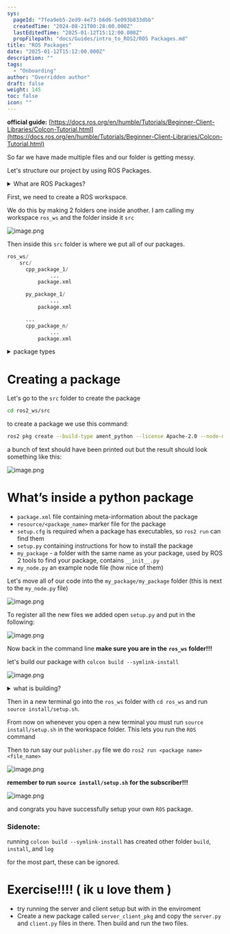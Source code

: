 ```yaml
---
sys:
  pageId: "7fea9eb5-2ed9-4e73-b6d6-5e093b833dbb"
  createdTime: "2024-08-21T00:28:00.000Z"
  lastEditedTime: "2025-01-12T15:12:00.000Z"
  propFilepath: "docs/Guides/intro_to_ROS2/ROS Packages.md"
title: "ROS Packages"
date: "2025-01-12T15:12:00.000Z"
description: ""
tags:
  - "Onboarding"
author: "Overridden author"
draft: false
weight: 145
toc: false
icon: ""
---
```


**official guide:** [https://docs.ros.org/en/humble/Tutorials/Beginner-Client-Libraries/Colcon-Tutorial.html](https://docs.ros.org/en/humble/Tutorials/Beginner-Client-Libraries/Colcon-Tutorial.html)

So far we have made multiple files and our folder is getting messy.

Let's structure our project by using ROS Packages.

<details>

<summary>What are ROS Packages?</summary>

ROS Packages are, as the name implies, packages of code that are highly sharable between ROS developers.

They consist of a folder, `package.xml` file, and source code

```python
      cpp_package_1/
		      ... imagine much code files here ..
          package.xml
```

</details>

First, we need to create a ROS workspace.

We do this by making 2 folders one inside another. I am calling my workspace `ros_ws` and the folder inside it `src`

![image.png](https://prod-files-secure.s3.us-west-2.amazonaws.com/d518164a-d88e-44d1-a4ee-3adb3bd8bce0/70706947-fd18-4537-a67b-e12946812d31/image.png?X-Amz-Algorithm=AWS4-HMAC-SHA256&X-Amz-Content-Sha256=UNSIGNED-PAYLOAD&X-Amz-Credential=ASIAZI2LB466Q5B2DOLC%2F20250515%2Fus-west-2%2Fs3%2Faws4_request&X-Amz-Date=20250515T100947Z&X-Amz-Expires=3600&X-Amz-Security-Token=IQoJb3JpZ2luX2VjEHIaCXVzLXdlc3QtMiJGMEQCIHTm2Jns5FAGo7IKd5h9g52Fns7jP0%2BI0TkVdaRkNafFAiAhg4cb0112H8smYAYpfjDgJdTBm4uRSrsyrSst6XggtSr%2FAwgrEAAaDDYzNzQyMzE4MzgwNSIMKkHDAansNjqpww8wKtwDZVAJdeBkcNqzayJddk724FxYAUFmt8OMA9MFF8DQXdIdO537jEEtntGrwpKaU9von%2FwXCWyhTJEVsBglbL59OR9HOZyPB6rjx%2FlbYOsZ71wrRWMCgtZycQJcPaP%2FURItjnYxQv11kXDsfhW18K1r1d3S%2BVMigurqIIf63IOQpFNcC2CcJ7M6SO57gM3IfwI8ZkKybBPSE77InxUR24mj3wHtMlXXSlB1j%2Bdtc9UHTSPd0f9i7zR1tO0rUaazUHjyylnefug7r3IrB83JycYkp9DqK4mZ%2F2z%2BE%2BLBNRSkarmzITDt9Zi8oqvx5HWp3gg6%2F%2B%2BW3q%2FRTw3bz%2BTqcQ0S%2FtzONdafDoBDCwUSb5%2FcUqCzmTrNR%2FDRmdKcFuTghWAQcUeTsCTv2gTb8VPhFGFmGB7uhcAhtASTvz9f%2FKMqZ%2FAK3pOfjbqW43%2BuN6uunD0mwX18L0QFJhhk0n0kKs7UnToQJzqzw4Lr87d%2FPVRqtBJ11NXaL7aGVr0lUsUtmfDmtZbVPvXgS6f4E6sVACye6k%2FlRORdzOHC%2F%2BuQFUYcyUWxn9iHmi5ekYbTn5Oukr3Ls7MR3kflJYEYLvu%2FwQ2EP5pEPBq0Z1%2F%2Fw2HYrE91YQFZSdA2Q4T7hC%2BqGi0w3euWwQY6pgFNVAS8b0nqF8GOWn32g2nJbRAs8kuxbSXVk9LGyqmLMBFmFvKjWcKWMJ20pnfqNDUx57wLFZ0B0j5oi0cFfuDu4vohQtlxyglJ%2Fdl%2BxdGRqhJlhLYlooE1xlvenqwZEFuhhOr1OXBxB41MLt1DtbdJ5vsmE6XBIJXaiQaqNMgr29Mn%2BiqimFrYnyFbKRhveWtRsIwOpqlfQdFgvskM1iJzjLIkmfsc&X-Amz-Signature=465c00822824ddc635708082eb5fc554ce540a61d0c815cd21312145543e6678&X-Amz-SignedHeaders=host&x-id=GetObject)

Then inside this `src` folder is where we put all of our packages.

```python
ros_ws/
    src/
      cpp_package_1/
		      ...
          package.xml

      py_package_1/
		      ...
          package.xml

      ...
      cpp_package_n/
		      ...
          package.xml

```

<details>

<summary>package types</summary>

packages can be either `C++` or python.

the intern file structure is different for each but for this guide we will stick to creating python packages

</details>

# Creating a package

Let's go to the `src` folder to create the package

```bash
cd ros2_ws/src
```

to create a package we use this command:

```bash
ros2 pkg create --build-type ament_python --license Apache-2.0 --node-name my_node my_package
```

a bunch of text should have been printed out but the result should look something like this:

![image.png](https://prod-files-secure.s3.us-west-2.amazonaws.com/d518164a-d88e-44d1-a4ee-3adb3bd8bce0/e6cf1e3f-8512-4a3e-b131-079f800bf3e8/image.png?X-Amz-Algorithm=AWS4-HMAC-SHA256&X-Amz-Content-Sha256=UNSIGNED-PAYLOAD&X-Amz-Credential=ASIAZI2LB466Q5B2DOLC%2F20250515%2Fus-west-2%2Fs3%2Faws4_request&X-Amz-Date=20250515T100947Z&X-Amz-Expires=3600&X-Amz-Security-Token=IQoJb3JpZ2luX2VjEHIaCXVzLXdlc3QtMiJGMEQCIHTm2Jns5FAGo7IKd5h9g52Fns7jP0%2BI0TkVdaRkNafFAiAhg4cb0112H8smYAYpfjDgJdTBm4uRSrsyrSst6XggtSr%2FAwgrEAAaDDYzNzQyMzE4MzgwNSIMKkHDAansNjqpww8wKtwDZVAJdeBkcNqzayJddk724FxYAUFmt8OMA9MFF8DQXdIdO537jEEtntGrwpKaU9von%2FwXCWyhTJEVsBglbL59OR9HOZyPB6rjx%2FlbYOsZ71wrRWMCgtZycQJcPaP%2FURItjnYxQv11kXDsfhW18K1r1d3S%2BVMigurqIIf63IOQpFNcC2CcJ7M6SO57gM3IfwI8ZkKybBPSE77InxUR24mj3wHtMlXXSlB1j%2Bdtc9UHTSPd0f9i7zR1tO0rUaazUHjyylnefug7r3IrB83JycYkp9DqK4mZ%2F2z%2BE%2BLBNRSkarmzITDt9Zi8oqvx5HWp3gg6%2F%2B%2BW3q%2FRTw3bz%2BTqcQ0S%2FtzONdafDoBDCwUSb5%2FcUqCzmTrNR%2FDRmdKcFuTghWAQcUeTsCTv2gTb8VPhFGFmGB7uhcAhtASTvz9f%2FKMqZ%2FAK3pOfjbqW43%2BuN6uunD0mwX18L0QFJhhk0n0kKs7UnToQJzqzw4Lr87d%2FPVRqtBJ11NXaL7aGVr0lUsUtmfDmtZbVPvXgS6f4E6sVACye6k%2FlRORdzOHC%2F%2BuQFUYcyUWxn9iHmi5ekYbTn5Oukr3Ls7MR3kflJYEYLvu%2FwQ2EP5pEPBq0Z1%2F%2Fw2HYrE91YQFZSdA2Q4T7hC%2BqGi0w3euWwQY6pgFNVAS8b0nqF8GOWn32g2nJbRAs8kuxbSXVk9LGyqmLMBFmFvKjWcKWMJ20pnfqNDUx57wLFZ0B0j5oi0cFfuDu4vohQtlxyglJ%2Fdl%2BxdGRqhJlhLYlooE1xlvenqwZEFuhhOr1OXBxB41MLt1DtbdJ5vsmE6XBIJXaiQaqNMgr29Mn%2BiqimFrYnyFbKRhveWtRsIwOpqlfQdFgvskM1iJzjLIkmfsc&X-Amz-Signature=f7dca5d0d7278ef666abb0e42b736df241feb51c2723033726b225810b5281e4&X-Amz-SignedHeaders=host&x-id=GetObject)

# What’s inside a python package

- `package.xml` file containing meta-information about the package
- `resource/<package_name>` marker file for the package
- `setup.cfg` is required when a package has executables, so `ros2 run` can find them
- `setup.py` containing instructions for how to install the package
- `my_package` - a folder with the same name as your package, used by ROS 2 tools to find your package, contains `__init__.py`
- `my_node.py` an example node file (how nice of them)

Let's move all of our code into the `my_package/my_package` folder (this is next to the `my_node.py` file)

![image.png](https://prod-files-secure.s3.us-west-2.amazonaws.com/d518164a-d88e-44d1-a4ee-3adb3bd8bce0/9ce58f11-0da9-4d3e-b86d-506a9685d378/image.png?X-Amz-Algorithm=AWS4-HMAC-SHA256&X-Amz-Content-Sha256=UNSIGNED-PAYLOAD&X-Amz-Credential=ASIAZI2LB466Q5B2DOLC%2F20250515%2Fus-west-2%2Fs3%2Faws4_request&X-Amz-Date=20250515T100947Z&X-Amz-Expires=3600&X-Amz-Security-Token=IQoJb3JpZ2luX2VjEHIaCXVzLXdlc3QtMiJGMEQCIHTm2Jns5FAGo7IKd5h9g52Fns7jP0%2BI0TkVdaRkNafFAiAhg4cb0112H8smYAYpfjDgJdTBm4uRSrsyrSst6XggtSr%2FAwgrEAAaDDYzNzQyMzE4MzgwNSIMKkHDAansNjqpww8wKtwDZVAJdeBkcNqzayJddk724FxYAUFmt8OMA9MFF8DQXdIdO537jEEtntGrwpKaU9von%2FwXCWyhTJEVsBglbL59OR9HOZyPB6rjx%2FlbYOsZ71wrRWMCgtZycQJcPaP%2FURItjnYxQv11kXDsfhW18K1r1d3S%2BVMigurqIIf63IOQpFNcC2CcJ7M6SO57gM3IfwI8ZkKybBPSE77InxUR24mj3wHtMlXXSlB1j%2Bdtc9UHTSPd0f9i7zR1tO0rUaazUHjyylnefug7r3IrB83JycYkp9DqK4mZ%2F2z%2BE%2BLBNRSkarmzITDt9Zi8oqvx5HWp3gg6%2F%2B%2BW3q%2FRTw3bz%2BTqcQ0S%2FtzONdafDoBDCwUSb5%2FcUqCzmTrNR%2FDRmdKcFuTghWAQcUeTsCTv2gTb8VPhFGFmGB7uhcAhtASTvz9f%2FKMqZ%2FAK3pOfjbqW43%2BuN6uunD0mwX18L0QFJhhk0n0kKs7UnToQJzqzw4Lr87d%2FPVRqtBJ11NXaL7aGVr0lUsUtmfDmtZbVPvXgS6f4E6sVACye6k%2FlRORdzOHC%2F%2BuQFUYcyUWxn9iHmi5ekYbTn5Oukr3Ls7MR3kflJYEYLvu%2FwQ2EP5pEPBq0Z1%2F%2Fw2HYrE91YQFZSdA2Q4T7hC%2BqGi0w3euWwQY6pgFNVAS8b0nqF8GOWn32g2nJbRAs8kuxbSXVk9LGyqmLMBFmFvKjWcKWMJ20pnfqNDUx57wLFZ0B0j5oi0cFfuDu4vohQtlxyglJ%2Fdl%2BxdGRqhJlhLYlooE1xlvenqwZEFuhhOr1OXBxB41MLt1DtbdJ5vsmE6XBIJXaiQaqNMgr29Mn%2BiqimFrYnyFbKRhveWtRsIwOpqlfQdFgvskM1iJzjLIkmfsc&X-Amz-Signature=8e51ff732bc680dc73426270c1cde8abe2bdac04a07a8858aa850c2d21a7fe7e&X-Amz-SignedHeaders=host&x-id=GetObject)

To register all the new files we added open `setup.py` and put in the following:

![image.png](https://prod-files-secure.s3.us-west-2.amazonaws.com/d518164a-d88e-44d1-a4ee-3adb3bd8bce0/1cd7c262-4cae-4496-9d75-c178537d24a2/image.png?X-Amz-Algorithm=AWS4-HMAC-SHA256&X-Amz-Content-Sha256=UNSIGNED-PAYLOAD&X-Amz-Credential=ASIAZI2LB466Q5B2DOLC%2F20250515%2Fus-west-2%2Fs3%2Faws4_request&X-Amz-Date=20250515T100947Z&X-Amz-Expires=3600&X-Amz-Security-Token=IQoJb3JpZ2luX2VjEHIaCXVzLXdlc3QtMiJGMEQCIHTm2Jns5FAGo7IKd5h9g52Fns7jP0%2BI0TkVdaRkNafFAiAhg4cb0112H8smYAYpfjDgJdTBm4uRSrsyrSst6XggtSr%2FAwgrEAAaDDYzNzQyMzE4MzgwNSIMKkHDAansNjqpww8wKtwDZVAJdeBkcNqzayJddk724FxYAUFmt8OMA9MFF8DQXdIdO537jEEtntGrwpKaU9von%2FwXCWyhTJEVsBglbL59OR9HOZyPB6rjx%2FlbYOsZ71wrRWMCgtZycQJcPaP%2FURItjnYxQv11kXDsfhW18K1r1d3S%2BVMigurqIIf63IOQpFNcC2CcJ7M6SO57gM3IfwI8ZkKybBPSE77InxUR24mj3wHtMlXXSlB1j%2Bdtc9UHTSPd0f9i7zR1tO0rUaazUHjyylnefug7r3IrB83JycYkp9DqK4mZ%2F2z%2BE%2BLBNRSkarmzITDt9Zi8oqvx5HWp3gg6%2F%2B%2BW3q%2FRTw3bz%2BTqcQ0S%2FtzONdafDoBDCwUSb5%2FcUqCzmTrNR%2FDRmdKcFuTghWAQcUeTsCTv2gTb8VPhFGFmGB7uhcAhtASTvz9f%2FKMqZ%2FAK3pOfjbqW43%2BuN6uunD0mwX18L0QFJhhk0n0kKs7UnToQJzqzw4Lr87d%2FPVRqtBJ11NXaL7aGVr0lUsUtmfDmtZbVPvXgS6f4E6sVACye6k%2FlRORdzOHC%2F%2BuQFUYcyUWxn9iHmi5ekYbTn5Oukr3Ls7MR3kflJYEYLvu%2FwQ2EP5pEPBq0Z1%2F%2Fw2HYrE91YQFZSdA2Q4T7hC%2BqGi0w3euWwQY6pgFNVAS8b0nqF8GOWn32g2nJbRAs8kuxbSXVk9LGyqmLMBFmFvKjWcKWMJ20pnfqNDUx57wLFZ0B0j5oi0cFfuDu4vohQtlxyglJ%2Fdl%2BxdGRqhJlhLYlooE1xlvenqwZEFuhhOr1OXBxB41MLt1DtbdJ5vsmE6XBIJXaiQaqNMgr29Mn%2BiqimFrYnyFbKRhveWtRsIwOpqlfQdFgvskM1iJzjLIkmfsc&X-Amz-Signature=cc775e3b087320d5963414a9e65676d8859ce498e20a9fd84621129767b73595&X-Amz-SignedHeaders=host&x-id=GetObject)

Now back in the command line **make sure you are in the** **`ros_ws`** **folder!!!**

let's build our package with `colcon build --symlink-install`

![image.png](https://prod-files-secure.s3.us-west-2.amazonaws.com/d518164a-d88e-44d1-a4ee-3adb3bd8bce0/2f2a0d27-b173-48fd-b189-5f5c0ce65619/image.png?X-Amz-Algorithm=AWS4-HMAC-SHA256&X-Amz-Content-Sha256=UNSIGNED-PAYLOAD&X-Amz-Credential=ASIAZI2LB466Q5B2DOLC%2F20250515%2Fus-west-2%2Fs3%2Faws4_request&X-Amz-Date=20250515T100947Z&X-Amz-Expires=3600&X-Amz-Security-Token=IQoJb3JpZ2luX2VjEHIaCXVzLXdlc3QtMiJGMEQCIHTm2Jns5FAGo7IKd5h9g52Fns7jP0%2BI0TkVdaRkNafFAiAhg4cb0112H8smYAYpfjDgJdTBm4uRSrsyrSst6XggtSr%2FAwgrEAAaDDYzNzQyMzE4MzgwNSIMKkHDAansNjqpww8wKtwDZVAJdeBkcNqzayJddk724FxYAUFmt8OMA9MFF8DQXdIdO537jEEtntGrwpKaU9von%2FwXCWyhTJEVsBglbL59OR9HOZyPB6rjx%2FlbYOsZ71wrRWMCgtZycQJcPaP%2FURItjnYxQv11kXDsfhW18K1r1d3S%2BVMigurqIIf63IOQpFNcC2CcJ7M6SO57gM3IfwI8ZkKybBPSE77InxUR24mj3wHtMlXXSlB1j%2Bdtc9UHTSPd0f9i7zR1tO0rUaazUHjyylnefug7r3IrB83JycYkp9DqK4mZ%2F2z%2BE%2BLBNRSkarmzITDt9Zi8oqvx5HWp3gg6%2F%2B%2BW3q%2FRTw3bz%2BTqcQ0S%2FtzONdafDoBDCwUSb5%2FcUqCzmTrNR%2FDRmdKcFuTghWAQcUeTsCTv2gTb8VPhFGFmGB7uhcAhtASTvz9f%2FKMqZ%2FAK3pOfjbqW43%2BuN6uunD0mwX18L0QFJhhk0n0kKs7UnToQJzqzw4Lr87d%2FPVRqtBJ11NXaL7aGVr0lUsUtmfDmtZbVPvXgS6f4E6sVACye6k%2FlRORdzOHC%2F%2BuQFUYcyUWxn9iHmi5ekYbTn5Oukr3Ls7MR3kflJYEYLvu%2FwQ2EP5pEPBq0Z1%2F%2Fw2HYrE91YQFZSdA2Q4T7hC%2BqGi0w3euWwQY6pgFNVAS8b0nqF8GOWn32g2nJbRAs8kuxbSXVk9LGyqmLMBFmFvKjWcKWMJ20pnfqNDUx57wLFZ0B0j5oi0cFfuDu4vohQtlxyglJ%2Fdl%2BxdGRqhJlhLYlooE1xlvenqwZEFuhhOr1OXBxB41MLt1DtbdJ5vsmE6XBIJXaiQaqNMgr29Mn%2BiqimFrYnyFbKRhveWtRsIwOpqlfQdFgvskM1iJzjLIkmfsc&X-Amz-Signature=5ef2e1828e006b84873f3a024364ee90951d61242170419e94237bd54d6e83ae&X-Amz-SignedHeaders=host&x-id=GetObject)

<details>

<summary>what is building?</summary>

if you are a CS major at Rose-Hulman you will learn the answer to this in CSSE132

but TLDR; is it combines all the code files into one program that can be run easily 

</details>

Then in a new terminal go into the `ros_ws` folder with `cd ros_ws` and run `source install/setup.sh`. 

From now on whenever you open a new terminal you must run `source install/setup.sh` in the workspace folder. This lets you run the `ROS` command

Then to run say our `publisher.py` file we do `ros2 run <package name> <file_name>`

![image.png](https://prod-files-secure.s3.us-west-2.amazonaws.com/d518164a-d88e-44d1-a4ee-3adb3bd8bce0/4f4b1219-3a44-4632-aa0a-ce3471699f59/image.png?X-Amz-Algorithm=AWS4-HMAC-SHA256&X-Amz-Content-Sha256=UNSIGNED-PAYLOAD&X-Amz-Credential=ASIAZI2LB466Q5B2DOLC%2F20250515%2Fus-west-2%2Fs3%2Faws4_request&X-Amz-Date=20250515T100947Z&X-Amz-Expires=3600&X-Amz-Security-Token=IQoJb3JpZ2luX2VjEHIaCXVzLXdlc3QtMiJGMEQCIHTm2Jns5FAGo7IKd5h9g52Fns7jP0%2BI0TkVdaRkNafFAiAhg4cb0112H8smYAYpfjDgJdTBm4uRSrsyrSst6XggtSr%2FAwgrEAAaDDYzNzQyMzE4MzgwNSIMKkHDAansNjqpww8wKtwDZVAJdeBkcNqzayJddk724FxYAUFmt8OMA9MFF8DQXdIdO537jEEtntGrwpKaU9von%2FwXCWyhTJEVsBglbL59OR9HOZyPB6rjx%2FlbYOsZ71wrRWMCgtZycQJcPaP%2FURItjnYxQv11kXDsfhW18K1r1d3S%2BVMigurqIIf63IOQpFNcC2CcJ7M6SO57gM3IfwI8ZkKybBPSE77InxUR24mj3wHtMlXXSlB1j%2Bdtc9UHTSPd0f9i7zR1tO0rUaazUHjyylnefug7r3IrB83JycYkp9DqK4mZ%2F2z%2BE%2BLBNRSkarmzITDt9Zi8oqvx5HWp3gg6%2F%2B%2BW3q%2FRTw3bz%2BTqcQ0S%2FtzONdafDoBDCwUSb5%2FcUqCzmTrNR%2FDRmdKcFuTghWAQcUeTsCTv2gTb8VPhFGFmGB7uhcAhtASTvz9f%2FKMqZ%2FAK3pOfjbqW43%2BuN6uunD0mwX18L0QFJhhk0n0kKs7UnToQJzqzw4Lr87d%2FPVRqtBJ11NXaL7aGVr0lUsUtmfDmtZbVPvXgS6f4E6sVACye6k%2FlRORdzOHC%2F%2BuQFUYcyUWxn9iHmi5ekYbTn5Oukr3Ls7MR3kflJYEYLvu%2FwQ2EP5pEPBq0Z1%2F%2Fw2HYrE91YQFZSdA2Q4T7hC%2BqGi0w3euWwQY6pgFNVAS8b0nqF8GOWn32g2nJbRAs8kuxbSXVk9LGyqmLMBFmFvKjWcKWMJ20pnfqNDUx57wLFZ0B0j5oi0cFfuDu4vohQtlxyglJ%2Fdl%2BxdGRqhJlhLYlooE1xlvenqwZEFuhhOr1OXBxB41MLt1DtbdJ5vsmE6XBIJXaiQaqNMgr29Mn%2BiqimFrYnyFbKRhveWtRsIwOpqlfQdFgvskM1iJzjLIkmfsc&X-Amz-Signature=de352d191939f7b0cf3cdaadeb057afa702601ddd7083319667ff629bdfa8cd6&X-Amz-SignedHeaders=host&x-id=GetObject)

**remember to run** **`source install/setup.sh`** **for the subscriber!!!**

![image.png](https://prod-files-secure.s3.us-west-2.amazonaws.com/d518164a-d88e-44d1-a4ee-3adb3bd8bce0/02121119-dad4-49ec-8356-c956108b4243/image.png?X-Amz-Algorithm=AWS4-HMAC-SHA256&X-Amz-Content-Sha256=UNSIGNED-PAYLOAD&X-Amz-Credential=ASIAZI2LB466Q5B2DOLC%2F20250515%2Fus-west-2%2Fs3%2Faws4_request&X-Amz-Date=20250515T100947Z&X-Amz-Expires=3600&X-Amz-Security-Token=IQoJb3JpZ2luX2VjEHIaCXVzLXdlc3QtMiJGMEQCIHTm2Jns5FAGo7IKd5h9g52Fns7jP0%2BI0TkVdaRkNafFAiAhg4cb0112H8smYAYpfjDgJdTBm4uRSrsyrSst6XggtSr%2FAwgrEAAaDDYzNzQyMzE4MzgwNSIMKkHDAansNjqpww8wKtwDZVAJdeBkcNqzayJddk724FxYAUFmt8OMA9MFF8DQXdIdO537jEEtntGrwpKaU9von%2FwXCWyhTJEVsBglbL59OR9HOZyPB6rjx%2FlbYOsZ71wrRWMCgtZycQJcPaP%2FURItjnYxQv11kXDsfhW18K1r1d3S%2BVMigurqIIf63IOQpFNcC2CcJ7M6SO57gM3IfwI8ZkKybBPSE77InxUR24mj3wHtMlXXSlB1j%2Bdtc9UHTSPd0f9i7zR1tO0rUaazUHjyylnefug7r3IrB83JycYkp9DqK4mZ%2F2z%2BE%2BLBNRSkarmzITDt9Zi8oqvx5HWp3gg6%2F%2B%2BW3q%2FRTw3bz%2BTqcQ0S%2FtzONdafDoBDCwUSb5%2FcUqCzmTrNR%2FDRmdKcFuTghWAQcUeTsCTv2gTb8VPhFGFmGB7uhcAhtASTvz9f%2FKMqZ%2FAK3pOfjbqW43%2BuN6uunD0mwX18L0QFJhhk0n0kKs7UnToQJzqzw4Lr87d%2FPVRqtBJ11NXaL7aGVr0lUsUtmfDmtZbVPvXgS6f4E6sVACye6k%2FlRORdzOHC%2F%2BuQFUYcyUWxn9iHmi5ekYbTn5Oukr3Ls7MR3kflJYEYLvu%2FwQ2EP5pEPBq0Z1%2F%2Fw2HYrE91YQFZSdA2Q4T7hC%2BqGi0w3euWwQY6pgFNVAS8b0nqF8GOWn32g2nJbRAs8kuxbSXVk9LGyqmLMBFmFvKjWcKWMJ20pnfqNDUx57wLFZ0B0j5oi0cFfuDu4vohQtlxyglJ%2Fdl%2BxdGRqhJlhLYlooE1xlvenqwZEFuhhOr1OXBxB41MLt1DtbdJ5vsmE6XBIJXaiQaqNMgr29Mn%2BiqimFrYnyFbKRhveWtRsIwOpqlfQdFgvskM1iJzjLIkmfsc&X-Amz-Signature=627ab3d2a9cd497d0e46942dbc1ac8d6477eebfb230288668dcc718eca9cb03a&X-Amz-SignedHeaders=host&x-id=GetObject)

and congrats you have successfully setup your own `ROS` package.

### Sidenote:

running `colcon build --symlink-install` has created other folder `build`, `install`, and `log`

for the most part, these can be ignored.

# Exercise!!!! ( ik u love them )

- try running the server and client setup but with in the enviroment
- Create a new package called `server_client_pkg` and copy the `server.py` and `client.py` files in there. Then build and run the two files.

